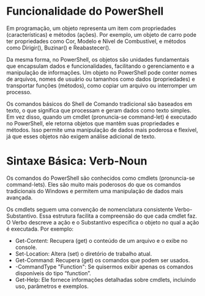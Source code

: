 # Funcionalidade do PowerShell
Em programação, um objeto representa um item com propriedades (características) e métodos (ações). Por exemplo, um objeto de carro pode ter propriedades como Cor, Modelo e Nível de Combustível, e métodos como Dirigir(), Buzinar() e Reabastecer().

Da mesma forma, no PowerShell, os objetos são unidades fundamentais que encapsulam dados e funcionalidades, facilitando o gerenciamento e a manipulação de informações. Um objeto no PowerShell pode conter nomes de arquivos, nomes de usuário ou tamanhos como dados (propriedades) e transportar funções (métodos), como copiar um arquivo ou interromper um processo.

Os comandos básicos do Shell de Comando tradicional são baseados em texto, o que significa que processam e geram dados como texto simples. Em vez disso, quando um cmdlet (pronuncia-se command-let) é executado no PowerShell, ele retorna objetos que mantêm suas propriedades e métodos. Isso permite uma manipulação de dados mais poderosa e flexível, já que esses objetos não exigem análise adicional de texto.

# Sintaxe Básica: Verb-Noun
Os comandos do PowerShell são conhecidos como cmdlets (pronuncia-se command-lets). Eles são muito mais poderosos do que os comandos tradicionais do Windows e permitem uma manipulação de dados mais avançada.

Os cmdlets seguem uma convenção de nomenclatura consistente Verbo-Substantivo. Essa estrutura facilita a compreensão do que cada cmdlet faz. O Verbo descreve a ação e o Substantivo especifica o objeto no qual a ação é executada. Por exemplo:

* Get-Content: Recupera (get) o conteúdo de um arquivo e o exibe no console.
* Set-Location: Altera (set) o diretório de trabalho atual.
* Get-Command: Recupera (get) os comandos que podem ser usados.
 * -CommandType "Function": Se quisermos exibir apenas os comandos disponíveis do tipo “function”.
* Get-Help: Ele fornece informações detalhadas sobre cmdlets, incluindo uso, parâmetros e exemplos.

